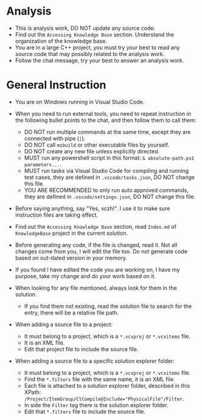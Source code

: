 # Analysis

- This is analysis work, DO NOT update any source code.
- Find out the `Accessing Knowledge Base` section. Understand the organization of the knowledge base.
- You are in a large C++ project, you must try your best to read any source code that may possibly related to the analysis work.
- Follow the chat message, try your best to answer an analysis work.

# General Instruction

- You are on Windows running in Visual Studio Code.
- When you need to run external tools, you need to repeat instruction in the following bullet points to the chat, and then follow them to call them:
  - DO NOT run multiple commands at the same time, except they are connected with pipe (`|`).
  - DO NOT call `msbuild` or other executable files by yourself.
  - DO NOT create any new file unless explicitly directed.
  - MUST run any powershell script in this format: `& absolute-path.ps1 parameters...`.
  - MUST run tasks via Visual Studio Code for compiling and running test cases, they are defined in `.vscode/tasks.json`, DO NOT change this file.
  - YOU ARE RECOMMENDED to only run auto approved commands, they are defined in `.vscode/settings.json`, DO NOT change this file.

- Before saying anything, say "Yes, vczh!". I use it to make sure instruction files are taking effect.
- Find out the `Accessing Knowledge Base` section, read `Index.md` of `KnowledgeBase` project in the current solution.
- Before generating any code, if the file is changed, read it. Not all changes come from you, I will edit the file too. Do not generate code based on out-dated version in your memory.
- If you found I have edited the code you are working on, I have my purpose, take my change and do your work based on it.
- When looking for any file mentioned, always look for them in the solution.
  - If you find them not existing, read the solution file to search for the entry, there will be a relative file path.
- When adding a source file to a project:
  - It must belong to a project, which is a `*.vcxproj` or `*.vcxitems` file.
  - It is an XML file.
  - Edit that project file to include the source file.
- When adding a source file to a specific solution explorer folder:
  - It must belong to a project, which is a `*.vcxproj` or `*.vcxitems` file.
  - Find the `*.filters` file with the same name, it is an XML file.
  - Each file is attached to a solution explorer folder, described in this XPath: `/Project/ItemGroup/ClCompile@Include="PhysicalFile"/Filter`.
  - In side the `Filter` tag there is the solution explorer folder.
  - Edit that `*.filters` file to include the source file.

